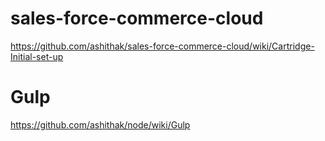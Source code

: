 # sales-force-commerce-cloud
https://github.com/ashithak/sales-force-commerce-cloud/wiki/Cartridge-Initial-set-up

# Gulp
https://github.com/ashithak/node/wiki/Gulp
